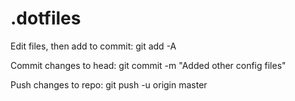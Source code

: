 # .dotfiles
Edit files, then add to commit:
git add -A

Commit changes to head:
git commit -m "Added other config files"

Push changes to repo:
git push -u origin master
